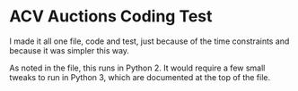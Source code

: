 # ACV Auctions Coding Test
I made it all one file, code and test, just because of the time constraints and
because it was simpler this way.

As noted in the file, this runs in Python 2. It would require a few small tweaks
to run in Python 3, which are documented at the top of the file.
